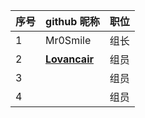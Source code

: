 | 序号 | github 昵称                                      | 职位 |
| ---- | ------------------------------------------------ | ---- |
| 1    | Mr0Smile                                         | 组长 |
| 2    | [**Lovancair**](https://github.com/Lovancair) | 组员 |
| 3    |                                                  | 组员 |
| 4    |                                                  | 组员 |
